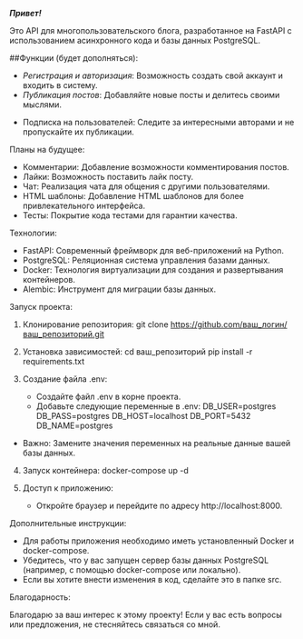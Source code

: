 ***Привет!***

Это API для многопользовательского  блога,  разработанное  на  FastAPI  с  использованием  асинхронного  кода  и  базы  данных  PostgreSQL. 

##Функции (будет дополняться):

- _Регистрация  и  авторизация_:  Возможность  создать  свой  аккаунт  и  входить  в  систему.
- _Публикация  постов_:  Добавляйте  новые  посты  и  делитесь  своими  мыслями.
* Подписка  на  пользователей:  Следите  за  интересными  авторами  и  не  пропускайте  их  публикации.

Планы  на  будущее:

* Комментарии:  Добавление  возможности  комментирования  постов.
* Лайки:  Возможность  поставить  лайк  посту.
* Чат:  Реализация  чата  для  общения  с  другими  пользователями.
* HTML  шаблоны:  Добавление  HTML  шаблонов  для  более  привлекательного  интерфейса.
* Тесты:  Покрытие  кода  тестами  для  гарантии  качества.

Технологии:

* FastAPI:  Современный  фреймворк  для  веб-приложений  на  Python.
* PostgreSQL:  Реляционная  система  управления  базами  данных.
* Docker:  Технология  виртуализации  для  создания  и  развертывания  контейнеров.
* Alembic:  Инструмент  для  миграции  базы  данных.

Запуск  проекта:

1. Клонирование  репозитория:
   git clone https://github.com/ваш_логин/ваш_репозиторий.git
   
2. Установка  зависимостей:
   cd ваш_репозиторий
   pip install -r requirements.txt
   
3. Создание  файла  .env:
   *  Создайте  файл  .env  в  корне  проекта.
   *  Добавьте  следующие  переменные  в  .env:
      DB_USER=postgres
      DB_PASS=postgres
      DB_HOST=localhost
      DB_PORT=5432
      DB_NAME=postgres
      
* Важно:  Замените  значения  переменных  на  реальные  данные  вашей  базы  данных.

4. Запуск  контейнера:
   docker-compose up -d
   
5. Доступ  к  приложению:
   *  Откройте  браузер  и  перейдите  по  адресу  http://localhost:8000.

Дополнительные  инструкции:

*  Для  работы  приложения  необходимо  иметь  установленный  Docker  и  docker-compose.
*  Убедитесь,  что  у  вас  запущен  сервер  базы  данных  PostgreSQL  (например,  с  помощью  docker-compose  или  локально).
*  Если  вы  хотите  внести  изменения  в  код,  сделайте  это  в  папке  src.  

Благодарность:

Благодарю  за  ваш  интерес  к  этому  проекту!  Если  у  вас  есть  вопросы  или  предложения,  не  стесняйтесь  связаться  со  мной.
